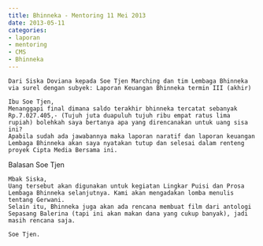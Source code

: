 ```yaml
---
title: Bhinneka - Mentoring 11 Mei 2013
date: 2013-05-11
categories:
- laporan
- mentoring
- CMS
- Bhinneka
---
```


    Dari Siska Doviana kepada Soe Tjen Marching dan tim Lembaga Bhinneka via surel dengan subyek: Laporan Keuangan Bhinneka termin III (akhir)

    Ibu Soe Tjen,
    Menanggapi final dimana saldo terakhir bhinneka tercatat sebanyak Rp.7.027.405,- (Tujuh juta duapuluh tujuh ribu empat ratus lima rupiah) bolehkah saya bertanya apa yang direncanakan untuk uang sisa ini?
    Apabila sudah ada jawabannya maka laporan naratif dan laporan keuangan Lembaga Bhinneka akan saya nyatakan tutup dan selesai dalam renteng proyek Cipta Media Bersama ini.

Balasan Soe Tjen

    Mbak Siska,
    Uang tersebut akan digunakan untuk kegiatan Lingkar Puisi dan Prosa Lembaga Bhinneka selanjutnya. Kami akan mengadakan lomba menulis tentang Gerwani. 
    Selain itu, Bhinneka juga akan ada rencana membuat film dari antologi Sepasang Balerina (tapi ini akan makan dana yang cukup banyak), jadi masih rencana saja. 

    Soe Tjen.

